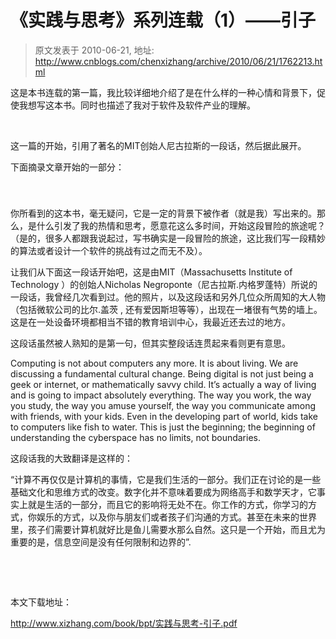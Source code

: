 # 《实践与思考》系列连载（1）&mdash;&mdash;引子 
> 原文发表于 2010-06-21, 地址: http://www.cnblogs.com/chenxizhang/archive/2010/06/21/1762213.html 


<p>这是本书连载的第一篇，我比较详细地介绍了是在什么样的一种心情和背景下，促使我想写这本书。同时也描述了我对于软件及软件产业的理解。</p> <p>&nbsp;</p> <p>这一篇的开始，引用了著名的MIT创始人尼古拉斯的一段话，然后据此展开。</p> <p>下面摘录文章开始的一部分：</p> <p>&nbsp;</p> <h5></h5> <p>你所看到的这本书，毫无疑问，它是一定的背景下被作者（就是我）写出来的。那么，是什么引发了我的热情和思考，愿意花这么多时间，开始这段冒险的旅途呢？（是的，很多人都跟我说起过，写书确实是一段冒险的旅途，这比我们写一段精妙的算法或者设计一个软件的挑战有过之而无不及）。</p> <p>让我们从下面这一段话开始吧，这是由MIT（Massachusetts Institute of Technology ）的创始人<a name="OLE_LINK1">Nicholas Negroponte</a>（尼古拉斯.内格罗蓬特）所说的一段话，我曾经几次看到过。他的照片，以及这段话和另外几位众所周知的大人物（包括微软公司的比尔.盖茨 , 还有爱因斯坦等等），出现在一堵很有气势的墙上。这是在一处设备环境都相当不错的教育培训中心，我最近还去过的地方。</p> <p>这段话虽然被人熟知的是第一句，但其实整段话连贯起来看则更有意思。</p> <p><a name="OLE_LINK5"></a><a name="OLE_LINK4"></a><a name="OLE_LINK9">Computing is not about computers any more. It is about living</a>. We are discussing a fundamental cultural change. Being digital is not just being a geek or internet, or mathematically savvy child. It’s actually a way of living and is going to impact absolutely everything. The way you work, the way you study, the way you amuse yourself, the way you communicate among with friends, with your kids. <a name="OLE_LINK6"></a><a name="OLE_LINK3"></a><a name="OLE_LINK2">Even in the developing part of world, kids take to computers like fish to water.</a> This is just the beginning; the beginning of understanding the cyberspace has no limits, not <a name="OLE_LINK8"></a><a name="OLE_LINK7">boundaries</a>.</p> <p>这段话我的大致翻译是这样的：</p> <p>“计算不再仅仅是计算机的事情，它是我们生活的一部分。我们正在讨论的是一些基础文化和思维方式的改变。数字化并不意味着要成为网络高手和数学天才，它事实上就是生活的一部分，而且它的影响将无处不在。你工作的方式，你学习的方式，你娱乐的方式，以及你与朋友们或者孩子们沟通的方式。甚至在未来的世界里，孩子们需要计算机就好比是鱼儿需要水那么自然。这只是一个开始，而且尤为重要的是，信息空间是没有任何限制和边界的”.</p> <p>&nbsp;</p> <p>&nbsp;</p> <p>本文下载地址： <p><a href="http://www.xizhang.com/book/bpt/实践与思考-引子.pdf">http://www.xizhang.com/book/bpt/实践与思考-引子.pdf</a>